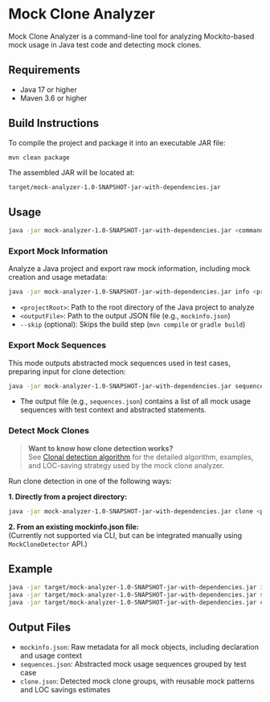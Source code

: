 # Mock Clone Analyzer

Mock Clone Analyzer is a command-line tool for analyzing Mockito-based mock usage in Java test code and detecting mock clones.

## Requirements

- Java 17 or higher  
- Maven 3.6 or higher

## Build Instructions

To compile the project and package it into an executable JAR file:

```bash
mvn clean package
```

The assembled JAR will be located at:

```
target/mock-analyzer-1.0-SNAPSHOT-jar-with-dependencies.jar
```

## Usage

```bash
java -jar mock-analyzer-1.0-SNAPSHOT-jar-with-dependencies.jar <command> <args...>
```

### Export Mock Information

Analyze a Java project and export raw mock information, including mock creation and usage metadata:

```bash
java -jar mock-analyzer-1.0-SNAPSHOT-jar-with-dependencies.jar info <projectRoot> <outputFile> [--skip]
```

- `<projectRoot>`: Path to the root directory of the Java project to analyze  
- `<outputFile>`: Path to the output JSON file (e.g., `mockinfo.json`)  
- `--skip` (optional): Skips the build step (`mvn compile` or `gradle build`)  

### Export Mock Sequences

This mode outputs abstracted mock sequences used in test cases, preparing input for clone detection:

```bash
java -jar mock-analyzer-1.0-SNAPSHOT-jar-with-dependencies.jar sequence <projectRoot> <outputFile> [--skip]
```

- The output file (e.g., `sequences.json`) contains a list of all mock usage sequences with test context and abstracted statements.

### Detect Mock Clones

> **Want to know how clone detection works?**  
> See [Clonal detection algorithm](Clonal%20detection%20algorithm.md) for the detailed algorithm, examples, and LOC-saving strategy used by the mock clone analyzer.

Run clone detection in one of the following ways:

**1. Directly from a project directory:**

```bash
java -jar mock-analyzer-1.0-SNAPSHOT-jar-with-dependencies.jar clone <projectRoot> <outputCloneFile> [--skip]
```

**2. From an existing mockinfo.json file:**  
(Currently not supported via CLI, but can be integrated manually using `MockCloneDetector` API.)

## Example

```bash
java -jar target/mock-analyzer-1.0-SNAPSHOT-jar-with-dependencies.jar info "C:\java tool\Apache\dubbo" "output/dubbo.json"
java -jar target/mock-analyzer-1.0-SNAPSHOT-jar-with-dependencies.jar sequence "C:\java tool\Apache\dubbo" "output/dubbo-sequences.json"
java -jar target/mock-analyzer-1.0-SNAPSHOT-jar-with-dependencies.jar clone "C:\java tool\Apache\dubbo" "output/dubbo-clone.json"
```

## Output Files

- `mockinfo.json`: Raw metadata for all mock objects, including declaration and usage context  
- `sequences.json`: Abstracted mock usage sequences grouped by test case  
- `clone.json`: Detected mock clone groups, with reusable mock patterns and LOC savings estimates
